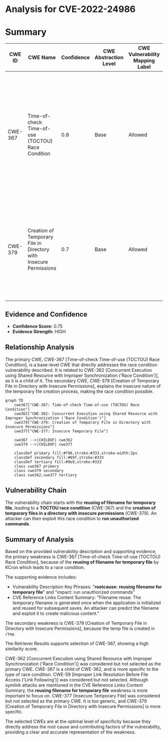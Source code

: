 # Analysis for CVE-2022-24986

# Summary
| CWE ID | CWE Name | Confidence | CWE Abstraction Level | CWE Vulnerability Mapping Label | CWE-Vulnerability Mapping Notes |
|---|---|---|---|---|---|
| CWE-367 | Time-of-check Time-of-use (TOCTOU) Race Condition | 0.8 | Base | Allowed | Primary CWE: The vulnerability involves a race condition where the state of a temporary file is checked before use, but can be altered by an attacker in between, leading to unauthorized command execution. |
| CWE-379 | Creation of Temporary File in Directory with Insecure Permissions | 0.7 | Base | Allowed | Secondary CWE: The vulnerability involves the creation of a temporary file with insecure permissions in a shared directory (/tmp), enabling unauthorized access and modification. |

## Evidence and Confidence

*   **Confidence Score:** 0.75
*   **Evidence Strength:** HIGH

## Relationship Analysis
The primary CWE, CWE-367 [Time-of-check Time-of-use (TOCTOU) Race Condition], is a base-level CWE that directly addresses the race condition vulnerability described. It is related to CWE-362 [Concurrent Execution using Shared Resource with Improper Synchronization ('Race Condition')], as it is a child of it. The secondary CWE, CWE-379 [Creation of Temporary File in Directory with Insecure Permissions], explains the insecure nature of the temporary file creation process, making the race condition possible.

```mermaid
graph TD
    cwe367["CWE-367: Time-of-check Time-of-use (TOCTOU) Race Condition"]
    cwe362["CWE-362: Concurrent Execution using Shared Resource with Improper Synchronization ('Race Condition')"]
    cwe379["CWE-379: Creation of Temporary File in Directory with Insecure Permissions"]
    cwe377["CWE-377: Insecure Temporary File"]
    
    cwe367 -->|CHILDOF| cwe362
    cwe379 -->|CHILDOF| cwe377
    
    classDef primary fill:#f96,stroke:#333,stroke-width:2px
    classDef secondary fill:#69f,stroke:#333
    classDef tertiary fill:#9e9,stroke:#333
    class cwe367 primary
    class cwe379 secondary
    class cwe362,cwe377 tertiary
```

## Vulnerability Chain
The vulnerability chain starts with the **reusing of filename for temporary file**, leading to a **TOCTOU race condition** (CWE-367) and the **creation of temporary files in a directory with insecure permissions** (CWE-379). An attacker can then exploit this race condition to **run unauthorized commands**.

## Summary of Analysis
Based on the provided vulnerability description and supporting evidence, the primary weakness is CWE-367 [Time-of-check Time-of-use (TOCTOU) Race Condition], because of the **reusing of filename for temporary file** by KCron which leads to a race condition.

The supporting evidence includes:

*   Vulnerability Description Key Phrases: "**rootcause:** **reusing filename for temporary file**" and "impact: run unauthorized commands"
*   CVE Reference Links Content Summary: "Filename reuse: The temporary filename is generated once when the application is initialized and reused for subsequent saves. An attacker can predict the filename and exploit it to create malicious content."

The secondary weakness is CWE-379 [Creation of Temporary File in Directory with Insecure Permissions], because the temp file is created in `/tmp`.

The Retriever Results supports selection of CWE-367, showing a high similarity score.

CWE-362 [Concurrent Execution using Shared Resource with Improper Synchronization ('Race Condition')] was considered but not selected as the primary CWE. CWE-367 is a child of CWE-362, and is more specific to the type of race condition.
CWE-59 [Improper Link Resolution Before File Access ('Link Following')] was considered but not selected. Although symlink attacks are mentioned in the CVE Reference Links Content Summary, the **reusing filename for temporary file** weakness is more important to focus on.
CWE-377 [Insecure Temporary File] was considered but not selected as the primary CWE. It is too generic, and CWE-379 [Creation of Temporary File in Directory with Insecure Permissions] is more specific.

The selected CWEs are at the optimal level of specificity because they directly address the root cause and contributing factors of the vulnerability, providing a clear and accurate representation of the weakness.